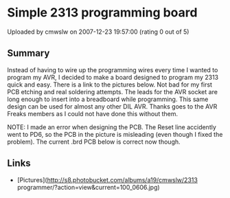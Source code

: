 # Simple 2313 programming board

Uploaded by cmwslw on 2007-12-23 19:57:00 (rating 0 out of 5)

## Summary

Instead of having to wire up the programming wires every time I wanted to program my AVR, I decided to make a board designed to program my 2313 quick and easy. There is a link to the pictures below. Not bad for my first PCB etching and real soldering attempts. The leads for the AVR socket are long enough to insert into a breadboard while programming. This same design can be used for almost any other DIL AVR. Thanks goes to the AVR Freaks members as I could not have done this without them.


NOTE: I made an error when designing the PCB. The Reset line accidently went to PD6, so the PCB in the picture is misleading (even though I fixed the problem). The current .brd PCB below is correct now though.

## Links

- [Pictures](http://s8.photobucket.com/albums/a19/cmwslw/2313 programmer/?action=view&current=100_0606.jpg)
